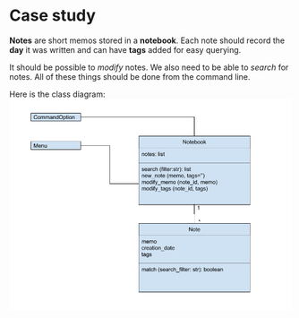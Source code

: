 # Case study

**Notes** are short memos stored in a **notebook**. Each note should record the **day** it was written and can have **tags** added for easy querying.

It should be possible to _modify_ notes. We also need to be able to _search_ for notes. All of these things should be done from the command line.

Here is the class diagram:
![class diagram](Notebook%20Application%20UML.png)

